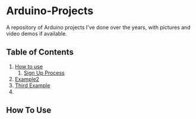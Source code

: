 # Arduino-Projects
A repository of Arduino projects I've done over the years, with pictures and video demos if available.


## Table of Contents
1. [How to use](#howToUse)
    1. [Sign Up Process](#signup)
2. [Example2](#example2)
3. [Third Example](#third-example)
4. 

<a id= "howToUse"></a>
## How To Use
